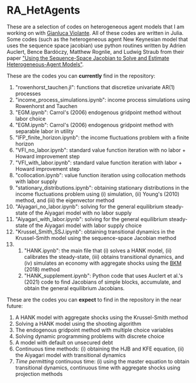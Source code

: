 # RA_HetAgents

These are a selection of codes on heterogeneous agent models that I am working on with [Gianluca Violante](https://sites.google.com/a/princeton.edu/glviolante/). All of these codes are written in Julia. Some codes (such as the heterogeneous agent New Keynesian model that uses the sequence space jacobian) use python routines written by Adrien Auclert, Bence Bardóczy, Matthew Rognlie, and Ludwig Straub from their paper ["Using the Sequence-Space Jacobian to Solve and Estimate Heterogeneous-Agent Models"](https://scholar.harvard.edu/files/straub/files/sequence_space_jacobian.pdf).

These are the codes you can **currently** find in the repository:

1. "rowenhorst_tauchen.jl": functions that discretize univariate AR(1) processes
2. "income_process_simulations.ipynb": income process simulations using Rowenhorst and Tauchen
3. "EGM.ipynb": Carrol's (2006) endogenous gridpoint method without labor choice
4. "EGM.ipynb": Carrol's (2006) endogenous gridpoint method with separable labor in utility
5. "IFP_finite_horizon.ipynb": the income fluctuations problem with a finite horizon
6. "VFI_no_labor.ipynb": standard value function iteration with no labor + Howard improvement step
7. "VFI_with_labor.ipynb": standard value function iteration with labor + Howard improvement step
8. "collocation.ipynb": value function iteration using collocation methods with labor supply
9. "stationary_distributions.ipynb": obtaining stationary distributions in the income fluctuations problem using (i) simulation, (ii) Young's (2010) method, and (iii) the eigenvector method
10. "Aiyagari_no_labor.ipynb": solving for the general equilibrium steady-state of the Aiyagari model with no labor supply
12. "Aiyagari_with_labor.ipynb": solving for the general equilibrium steady-state of the Aiyagari model with labor supply choice
13. "Krussel_Smith_SSJ.ipynb": obtaining transitional dynamics in the Krussel-Smith model using the sequence-space Jacobian method
14. 1.  "HANK.ipynb": the main file that (i) solves a HANK model, (ii) calibrates the steady-state, (iii) obtains transitional dynamics, and (iv) simulates an economy with aggregate shocks using the [BKM](https://ideas.repec.org/a/eee/dyncon/v89y2018icp68-92.html) (2018) method
    2. "HANK_supplement.ipynb": Python code that uses Auclert et al.'s (2021) code to find Jacobians of simple blocks, accumulate, and obtain the general equilibrium Jacobians.

These are the codes you can **expect** to find in the repository in the near future:

1. A HANK model with aggregate shocks using the Krussel-Smith method
2. Solving a HANK model using the shooting algorithm
3. The endogenous gridpoint method with multiple choice variables
4. Solving dynamic programming problems with discrete choice
5. A model with default on unsecured debt
6. Continuous time methods: (i) obtaining the HJB and KFE equation, (ii) the Aiyagari model with transitional dynamics
7. *Time permitting* continuous time: (i) using the master equation to obtain transitional dynamics, continuous time with aggregate shocks using projection methods
